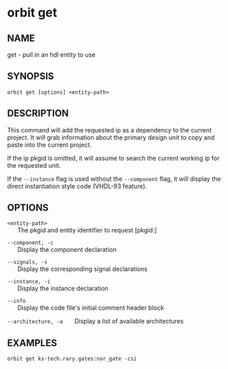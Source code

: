 # __orbit get__

## __NAME__

get - pull in an hdl entity to use

## __SYNOPSIS__

```
orbit get [options] <entity-path>
```

## __DESCRIPTION__

This command will add the requested ip as a dependency to the current 
project. It will grab information about the primary design unit to copy and
paste into the current project.
 
If the ip pkgid is omitted, it will assume to search the current working ip
for the requested unit. 
 
If the `--instance` flag is used without the `--component` flag, it will
display the direct instantiation style code (VHDL-93 feature).

## __OPTIONS__

`<entity-path>`  
      The pkgid and entity identifier to request [pkgid:]<entity>
 
`--component, -c`  
      Display the component declaration
 
`--signals, -s`  
      Display the corresponding signal declarations
 
`--instance, -i`  
      Display the instance declaration
 
`--info`  
      Display the code file's initial comment header block
 
`--architecture, -a`
      Display a list of available architectures

## __EXAMPLES__

```
orbit get ks-tech.rary.gates:nor_gate -csi
```